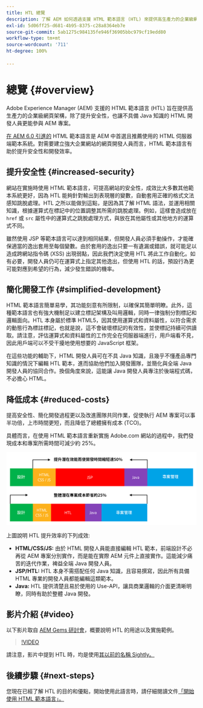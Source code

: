 ```yaml
---
title: HTL 總覽
description: 了解 AEM 如何透過支援 HTML 範本語言 (HTL) 來提供高生產力的企業級網頁架構，不但安全性更高，也能讓不具備 Java 知識的 HTML 開發人員能夠參與 AEM 專案。
exl-id: 5d06ff25-d681-4b95-8375-c28a8364eb7e
source-git-commit: 5ab1275c984135fe946f36905bbc979cf19edd80
workflow-type: tm+mt
source-wordcount: '711'
ht-degree: 100%

---
```



# 總覽 {#overview}

Adobe Experience Manager (AEM) 支援的 HTML 範本語言 (HTL) 旨在提供高生產力的企業級網頁架構，除了提升安全性，也讓不具備 Java 知識的 HTML 開發人員更能參與 AEM 專案。

[在 AEM 6.0 引進的](history.md) HTML 範本語言是 AEM 中首選且推薦使用的 HTML 伺服器端範本系統。對需要建立強大企業網站的網頁開發人員而言，HTML 範本語言有助於提升安全性和開發效率。

## 提升安全性 {#increased-security}

網站在實施時使用 HTML 範本語言，可提高網站的安全性，成效比大多數其他範本系統更好，因為 HTL 能夠針對輸出到表現層的變數，自動套用正確的格式文法感知跳脫處理。HTL 之所以能做到這點，是因為其了解 HTML 語法，並運用相關知識，根據運算式在標記中的位置調整其所需的跳脫處理。例如，這樣會造成放在 `href` 或 `src` 屬性中的運算式之跳脫處理方式，與放在其他屬性或其他地方的運算式不同。

雖然使用 JSP 等範本語言可以達到相同結果，但開發人員必須手動操作，才能確保適當的逸出套用至每個變數。由於套用的逸出只要一有遺漏或錯誤，就可能足以造成跨網站指令碼 (XSS) 出現弱點，因此我們決定使用 HTL 將此工作自動化。如有必要，開發人員仍可在運算式上指定其他逸出，但使用 HTL 的話，預設行為更可能對應到希望的行為，減少發生錯誤的機率。

## 簡化開發工作 {#simplified-development}

HTML 範本語言簡單易學，其功能刻意有所限制，以確保其簡單明瞭。此外，這種範本語言也有強大機制足以建立標記架構及叫用邏輯，同時一律強制分割標記和邏輯面向。HTL 本身屬於標準 HTML5，因其使用運算式和資料屬性，以符合需求的動態行為標註標記，也就是說，這不會破壞標記的有效性，並使標記持續可供讀取。請注意，評估運算式和資料屬性的工作完全在伺服器端進行，用戶端看不見，因此用戶端可以不受干擾地使用想要的 JavaScript 框架。

在這些功能的輔助下，HTML 開發人員可在不具 Java 知識，且幾乎不懂產品專門知識的情況下編輯 HTL 範本，進而協助他們加入開發團隊，並簡化與全端 Java 開發人員的協同合作。換個角度來說，這能讓 Java 開發人員專注於後端程式碼，不必擔心 HTML。

## 降低成本 {#reduced-costs}

提高安全性、簡化開發過程更以及改進團隊共同作業，促使執行 AEM 專案可以事半功倍，上市時間更短，而且降低了總體擁有成本 (TCO)。

具體而言，在使用 HTML 範本語言重新實施 Adobe.com 網站的過程中，我們發現成本和專案所需時間可減少約 25%。

![提高效率並降低成本](assets/chlimage_1.png)

上圖說明 HTL 提升效率的下列成效:

* **HTML/CSS/JS:** 由於 HTML 開發人員能直接編輯 HTL 範本，前端設計不必再從 AEM 專案分別實作，而是能在實際 AEM 元件上直接實作。這能減少痛苦的迭代作業，裨益全端 Java 開發人員。
* **JSP/HTL:** HTL 本身不需搭配任何 Java 知識，且容易撰寫，因此所有具備 HTML 專業的開發人員都能編輯這類範本。
* **Java:** HTL 提供清楚且易於使用的 Use-API，讓具商業邏輯的介面更清晰明瞭，同時有助於整體 Java 開發。

## 影片介紹 {#video}

以下影片取自 [AEM Gems 研討會](https://experienceleague.adobe.com/docs/experience-manager-gems-events/gems/gems2014/aem-introduction-to-htl.html)，概要說明 HTL 的用途以及實施範例。

>[!VIDEO](https://video.tv.adobe.com/v/19504/?quality=9)

請注意，影片中提到 HTL 時，均是使用[其以前的名稱 Sightly。](history.md)

## 後續步驟 {#next-steps}

您現在已經了解 HTL 的目的和優點，開始使用此語言時，請仔細閱讀文件[「開始使用 HTML 範本語言」。](getting-started.md)
